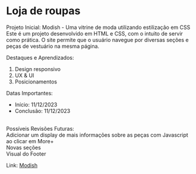 <h1>Loja de roupas</h1>

Projeto Inicial: Modish - Uma vitrine de moda utilizando estilização em CSS<br>
Este é um projeto desenvolvido em HTML e CSS, com o intuito de servir como prática. O site permite que o usuário navegue por diversas seções e peças de vestuário na mesma página.

Destaques e Aprendizados: <br>
<ol>
  <li>Design responsivo</li>
  <li>UX & UI</li>
  <li>Posicionamentos</li>
</ol>

Datas Importantes: 
<ul>
  <li>Início: 11/12/2023</li>
  <li>Conclusão: 11/12/2023</li><br>
</ul>

Possíveis Revisões Futuras: <br>
Adicionar um display de mais informações sobre as peças com Javascript ao clicar em More+ <br>
Novas seções <br>
Visual do Footer

Link: <a href="https://caiorossi00.github.io/Modish/">Modish</a>
